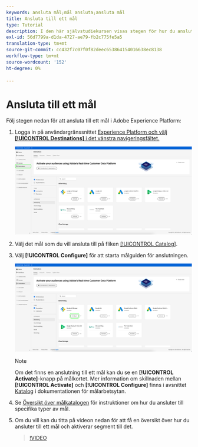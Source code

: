 ```yaml
---
keywords: ansluta mål;mål ansluta;ansluta mål
title: Ansluta till ett mål
type: Tutorial
description: I den här självstudiekursen visas stegen för hur du ansluter ett mål i Adobe Experience Platform
exl-id: 56d7799a-d1da-4727-ae79-fb2c775fe5a5
translation-type: tm+mt
source-git-commit: cc432f7c07f0f82deec653864154016638ec8138
workflow-type: tm+mt
source-wordcount: '152'
ht-degree: 0%

---
```


# Ansluta till ett mål

Följ stegen nedan för att ansluta till ett mål i Adobe Experience Platform:

1. Logga in på användargränssnittet [Experience Platform och välj **[!UICONTROL Destinations]** i det vänstra navigeringsfältet.](https://platform.adobe.com/)

   ![Anslut till mål](../assets/ui/connect-destinations/connect-destination.png)

2. Välj det mål som du vill ansluta till på fliken [[!UICONTROL Catalog]](./destinations-workspace.md#catalog).

3. Välj **[!UICONTROL Configure]** för att starta målguiden för anslutningen.

   ![Konfigurera mål](../assets/ui/connect-destinations/configure-destination.png)

   >[!NOTE]
   >
   >Om det finns en anslutning till ett mål kan du se en **[!UICONTROL Activate]**-knapp på målkortet. Mer information om skillnaden mellan **[!UICONTROL Activate]** och **[!UICONTROL Configure]** finns i avsnittet [Katalog](../ui/destinations-workspace.md#catalog) i dokumentationen för målarbetsytan.

4. Se [Översikt över målkatalogen](../catalog/overview.md) för instruktioner om hur du ansluter till specifika typer av mål.

5. Om du vill kan du titta på videon nedan för att få en översikt över hur du ansluter till ett mål och aktiverar segment till det.

   >[!VIDEO](https://video.tv.adobe.com/v/29710?quality=12)
